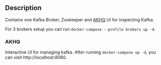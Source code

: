 ## Description

Contains one Kafka Broker, Zookeeper and [AKHQ](https://github.com/tchiotludo/akhq) UI for inspecting Kafka.

For 3 brokers setup you can run `docker-compose --profile brokers up -d`.

### AKHQ

Interactive UI for managing kafka. 
After running `docker-compose up -d`, you can visit http://localhost:8080.
